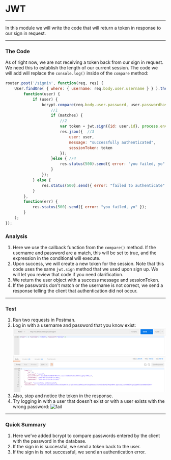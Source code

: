# JWT
---
In this module we will write the code that will return a token in response to our sign in request.

<hr />


### The Code
As of right now, we are not receiving a token back from our sign in request. We need this to establish the length of our current session. The code we will add will replace the `console.log()` inside of the `compare` method:

```js
router.post('/signin', function(req, res) {
	User.findOne( { where: { username: req.body.user.username } } ).then(
		function(user) {
			if (user) {
				bcrypt.compare(req.body.user.password, user.passwordhash, function(err, matches){
					//1
					if (matches) {
						//2
						var token = jwt.sign({id: user.id}, process.env.JWT_SECRET, {expiresIn: 60*60*24 });
						res.json({  //3
							user: user,
							message: "successfully authenticated",
							sessionToken: token
						});
					}else { //4
						res.status(500).send({ error: "you failed, yo" });
					}
				});
			} else {
				res.status(500).send({ error: "failed to authenticate" });
			}
		},
		function(err) {
			res.status(500).send({ error: "you failed, yo" });
		}
	);
});


```

### Analysis
1. Here we use the callback function from the `compare()` method. If the username and password are a match, this will be set to true, and the expression in the conditional will execute.
2. Upon success, we will create a new token for the session. Note that this code uses the same `jwt.sign` method that we used upon sign up. We will let you review that code if you need clarification.
3. We return the user object with a success message and sessionToken.
4. If the passwords don't match or the username is not correct, we send a response telling the client that authentication did not occur.

<hr />

### Test
1. Run two requests in Postman. 
2. Log in with a username and password that you know exist:
![screenshot](assets/03-signin-user.PNG)
3. Also, stop and notice the token in the response.
4. Try logging in with a user that doesn't exist or with a user exists with the wrong password:
![fail](assets/03-sigin-fail.png)

<hr />

### Quick Summary
1. Here we've added bcrypt to compare passwords entered by the client with the password in the database. 
2. If the sign in is successful, we send a token back to the user. 
3. If the sign in is not successful, we send an authentication error.

